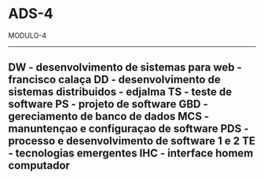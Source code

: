# ADS-4
MODULO-4

----------------------------------------------------------------
DW - desenvolvimento de sistemas para web - francisco calaça 
DD - desenvolvimento de sistemas distribuidos - edjalma 
TS - teste de software
PS - projeto de software 
GBD - gereciamento de banco de dados 
MCS - manuntençao e configuraçao de software
PDS - processo e desenvolvimento de software 1 e 2
TE - tecnologias emergentes 
IHC - interface homem computador
----------------------------------------------------------------

